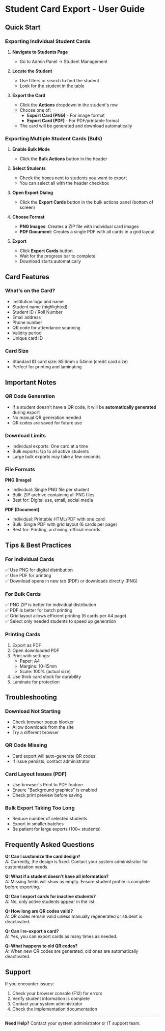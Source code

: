# Student Card Export - User Guide

## Quick Start

### Exporting Individual Student Cards

1. **Navigate to Students Page**
   - Go to Admin Panel → Student Management

2. **Locate the Student**
   - Use filters or search to find the student
   - Look for the student in the table

3. **Export the Card**
   - Click the **Actions** dropdown in the student's row
   - Choose one of:
     - **Export Card (PNG)** - For image format
     - **Export Card (PDF)** - For PDF/printable format
   - The card will be generated and download automatically

### Exporting Multiple Student Cards (Bulk)

1. **Enable Bulk Mode**
   - Click the **Bulk Actions** button in the header

2. **Select Students**
   - Check the boxes next to students you want to export
   - You can select all with the header checkbox

3. **Open Export Dialog**
   - Click the **Export Cards** button in the bulk actions panel (bottom of screen)

4. **Choose Format**
   - **PNG Images**: Creates a ZIP file with individual card images
   - **PDF Document**: Creates a single PDF with all cards in a grid layout

5. **Export**
   - Click **Export Cards** button
   - Wait for the progress bar to complete
   - Download starts automatically

## Card Features

### What's on the Card?
- Institution logo and name
- Student name (highlighted)
- Student ID / Roll Number
- Email address
- Phone number
- QR code for attendance scanning
- Validity period
- Unique card ID

### Card Size
- Standard ID card size: 85.6mm x 54mm (credit card size)
- Perfect for printing and laminating

## Important Notes

### QR Code Generation
- If a student doesn't have a QR code, it will be **automatically generated** during export
- No manual QR generation needed
- QR codes are saved for future use

### Download Limits
- Individual exports: One card at a time
- Bulk exports: Up to all active students
- Large bulk exports may take a few seconds

### File Formats

**PNG (Image)**
- Individual: Single PNG file per student
- Bulk: ZIP archive containing all PNG files
- Best for: Digital use, email, social media

**PDF (Document)**
- Individual: Printable HTML/PDF with one card
- Bulk: Single PDF with grid layout (6 cards per page)
- Best for: Printing, archiving, official records

## Tips & Best Practices

### For Individual Cards
✅ Use PNG for digital distribution  
✅ Use PDF for printing  
✅ Download opens in new tab (PDF) or downloads directly (PNG)

### For Bulk Cards
✅ PNG ZIP is better for individual distribution  
✅ PDF is better for batch printing  
✅ Grid layout allows efficient printing (6 cards per A4 page)  
✅ Select only needed students to speed up generation

### Printing Cards
1. Export as PDF
2. Open downloaded PDF
3. Print with settings:
   - Paper: A4
   - Margins: 10-15mm
   - Scale: 100% (actual size)
4. Use thick card stock for durability
5. Laminate for protection

## Troubleshooting

### Download Not Starting
- Check browser popup blocker
- Allow downloads from the site
- Try a different browser

### QR Code Missing
- Card export will auto-generate QR codes
- If issue persists, contact administrator

### Card Layout Issues (PDF)
- Use browser's Print to PDF feature
- Ensure "Background graphics" is enabled
- Check print preview before saving

### Bulk Export Taking Too Long
- Reduce number of selected students
- Export in smaller batches
- Be patient for large exports (100+ students)

## Frequently Asked Questions

**Q: Can I customize the card design?**  
A: Currently, the design is fixed. Contact your system administrator for customization needs.

**Q: What if a student doesn't have all information?**  
A: Missing fields will show as empty. Ensure student profile is complete before exporting.

**Q: Can I export cards for inactive students?**  
A: No, only active students appear in the list.

**Q: How long are QR codes valid?**  
A: QR codes remain valid unless manually regenerated or student is deactivated.

**Q: Can I re-export a card?**  
A: Yes, you can export cards as many times as needed.

**Q: What happens to old QR codes?**  
A: When new QR codes are generated, old ones are automatically deactivated.

## Support

If you encounter issues:
1. Check your browser console (F12) for errors
2. Verify student information is complete
3. Contact your system administrator
4. Check the implementation documentation

---

**Need Help?** Contact your system administrator or IT support team.

